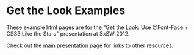 # Get the Look Examples

These example html pages are for the "Get the Look: Use @Font-Face + CSS3 Like
the Stars" presentation at SxSW 2012.

Check out the [main presentation page](http://seanmcb.com/sxsw2012/) for links
to other resources.
